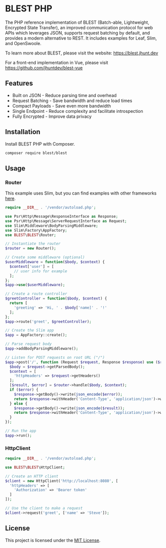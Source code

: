 # BLEST PHP

The PHP reference implementation of BLEST (Batch-able, Lightweight, Encrypted State Transfer), an improved communication protocol for web APIs which leverages JSON, supports request batching by default, and provides a modern alternative to REST. It includes examples for Leaf, Slim, and OpenSwoole.

To learn more about BLEST, please visit the website: https://blest.jhunt.dev

For a front-end implementation in Vue, please visit https://github.com/jhuntdev/blest-vue

## Features

- Built on JSON - Reduce parsing time and overhead
- Request Batching - Save bandwidth and reduce load times
- Compact Payloads - Save even more bandwidth
- Single Endpoint - Reduce complexity and facilitate introspection
- Fully Encrypted - Improve data privacy

## Installation

Install BLEST PHP with Composer.

```bash
composer require blest/blest
```

## Usage

### Router

This example uses Slim, but you can find examples with other frameworks [here](examples).

```php
require __DIR__ . '/vendor/autoload.php';

use Psr\Http\Message\ResponseInterface as Response;
use Psr\Http\Message\ServerRequestInterface as Request;
use Slim\Middleware\BodyParsingMiddleware;
use Slim\Factory\AppFactory;
use BLEST\BLEST\Router;

// Instantiate the router
$router = new Router();

// Create some middleware (optional)
$userMiddleware = function($body, $context) {
  $context['user'] = [
    // user info for example
  ];
};
$app->use($userMiddleware);

// Create a route controller
$greetController = function($body, $context) {
  return [
    'greeting' => 'Hi, ' . $body['name]' . '!'
  ];
};
$app->route('greet', $greetController);

// Create the Slim app
$app = AppFactory::create();

// Parse request body
$app->addBodyParsingMiddleware();

// Listen for POST requests on root URL ("/")
$app->post('/', function (Request $request, Response $response) use ($requestHandler) {
  $body = $request->getParsedBody();
  $context = [
    'httpHeaders' => $request->getHeaders()
  ];
  [$result, $error] = $router->handle($body, $context);
  if ($error) {
    $response->getBody()->write(json_encode($error));
    return $response->withHeader('Content-Type', 'application/json')->withStatus(500);
  } else {
    $response->getBody()->write(json_encode($result));
    return $response->withHeader('Content-Type', 'application/json')->withStatus(200);
  }
});

// Run the app
$app->run();
```

### HttpClient

```php
require __DIR__ . '/vendor/autoload.php';

use BLEST\BLEST\HttpClient;

// Create an HTTP client
$client = new HttpClient('http://localhost:8080', [
  'httpHeaders' => [
    'Authorization' => 'Bearer token'
  ]
]);

// Use the client to make a request
$client->request('greet', ['name' => 'Steve']);
```

## License

This project is licensed under the [MIT License](LICENSE).